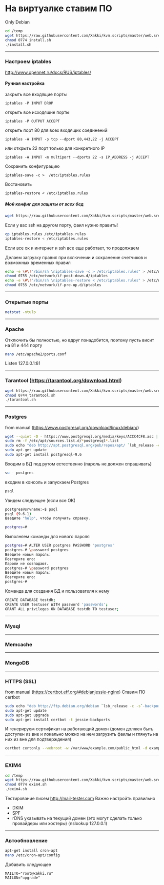 # На виртуалке ставим ПО

Only Debian

```bash
cd /temp
wget https://raw.githubusercontent.com/Xakki/kvm.scripts/master/web.src/install.sh
chmod 0774 install.sh
./install.sh
```
---------------------

### Настроем iptables
http://www.opennet.ru/docs/RUS/iptables/

#### Ручная настройка 

закрыть все входящие порты
 ```
 iptables -P INPUT DROP
 ```
открыть все исходящие порты
 ```
 iptables -P OUTPUT ACCEPT
 ```
открыть порт 80 для всех входящих соединений
 ```
 iptables -A INPUT -p tcp --dport 80,443,22 -j ACCEPT
 ```
или открыть 22 порт только для конкретного IP
 ```
 iptables -A INPUT -m multiport --dports 22 -s IP_ADDRESS -j ACCEPT
 ```

Сохранить конфигурацию
 ```
 iptables-save -c >  /etc/iptables.rules
  ```
Востановить
 ```
 iptables-restore < /etc/iptables.rules
  ```

##### Мой конфиг для защиты от всех бед

```bash
wget https://raw.githubusercontent.com/Xakki/kvm.scripts/master/web.src/iptables.rules
```

Если у вас ssh на другом порту, фаил нужно править!

```bash
cp iptables.rules /etc/iptables.rules
iptables-restore < /etc/iptables.rules
```

Если все ок и интернет и ssh все еще работает, то продолжаем


Делаем загрузку правил при включении и сохранение счетчиков и возможных временных правил 

```bash
echo -e \#\!"/bin/sh \niptables-save -c > /etc/iptables.rules" > /etc/network/if-post-down.d/iptables
chmod 0755 /etc/network/if-post-down.d/iptables
echo -e \#\!"/bin/sh \niptables-restore < /etc/iptables.rules" > /etc/network/if-pre-up.d/iptables
chmod 0755 /etc/network/if-pre-up.d/iptables
```

---------------------

### Открытые порты

```bash
netstat -ntulp
```
---------------------

### Apache
Отключить бы полностью, но вдруг понадобится, поэтому пусть висит на 81 и 444 порту 

```bash
nano /etc/apache2/ports.conf
```

Listen 127.0.0.1:81

---------------------

### Tarantool (https://tarantool.org/download.html)

```bash
wget https://raw.githubusercontent.com/Xakki/kvm.scripts/master/web.src/tarantool.sh
chmod 0744 tarantool.sh
./tarantool.sh
```
---------------------

### Postgres
from manual (https://www.postgresql.org/download/linux/debian/)

```bash
wget --quiet -O - https://www.postgresql.org/media/keys/ACCC4CF8.asc | sudo apt-key add -
sudo rm -f /etc/apt/sources.list.d/*postgresql*.list
sudo echo "deb http://apt.postgresql.org/pub/repos/apt/ `lsb_release -c -s`-pgdg main" > /etc/apt/sources.list.d/postgresql.list
sudo apt-get update
sudo apt-get install postgresql-9.6
```
Входим в БД под рутом естественно (пароль не должен спрашивать)
```bash
su - postgres
```
входим в консоль и запускаем Postgres
```bash
psql
```
Увидем следуещее (если все ОК)
```bash
postgres@srvname:~$ psql
psql (9.6.1)
Введите "help", чтобы получить справку.

postgres=# 
```
Выполняем команды для нового пароля
```bash
postgres=# ALTER USER postgres PASSWORD 'postgres' 
postgres-# \password postgres 
Введите новый пароль: 
Повторите его: 
Пароли не совпадают. 
postgres-# \password postgres 
Введите новый пароль: 
Повторите его: 
postgres-# 
```
Команда для создания БД и пользователя к нему
```bash
CREATE DATABASE testdb;
CREATE USER testuser WITH password 'passwords';
GRANT ALL privileges ON DATABASE testdb TO testuser;
```
---------------------

### Mysql

---------------------

### Memcache

---------------------

### MongoDB

---------------------


### HTTPS (SSL)
from manual (https://certbot.eff.org/#debianjessie-nginx)
Ставим ПО certbot
```bash
sudo echo "deb http://ftp.debian.org/debian `lsb_release -c -s`-backports main" > /etc/apt/sources.list
sudo apt-get update
sudo apt-get upgrade
sudo apt-get install certbot -t jessie-backports
```
И генерируем сертификат на работающий домен (домен должен быть доступен из вне и локально можно на нем загрузить фаилы и глянуть на них из вне для подтверждения)
```bash
certbot certonly --webroot -w /var/www/example.com/public_html -d example.com --email admin@example.com
```
---------------------

### EXIM4
```bash
cd /temp
wget https://raw.githubusercontent.com/Xakki/kvm.scripts/master/web.src/exim4.sh
chmod 0774 exim4.sh
./exim4.sh
```
Тестирование писем http://mail-tester.com
Важно настройть правильно
* DKIM
* SPF
* rDNS указывать на текущий домен (это могут сделать только провайдеры или хостеры) (nslookup 127.0.0.1)

---------------------

### Автообновление
```bash
apt-get install cron-apt
nano /etc/cron-apt/config
```
Добавить следующее
```
MAILTO="root@xakki.ru"
MAILON="upgrade"
```
